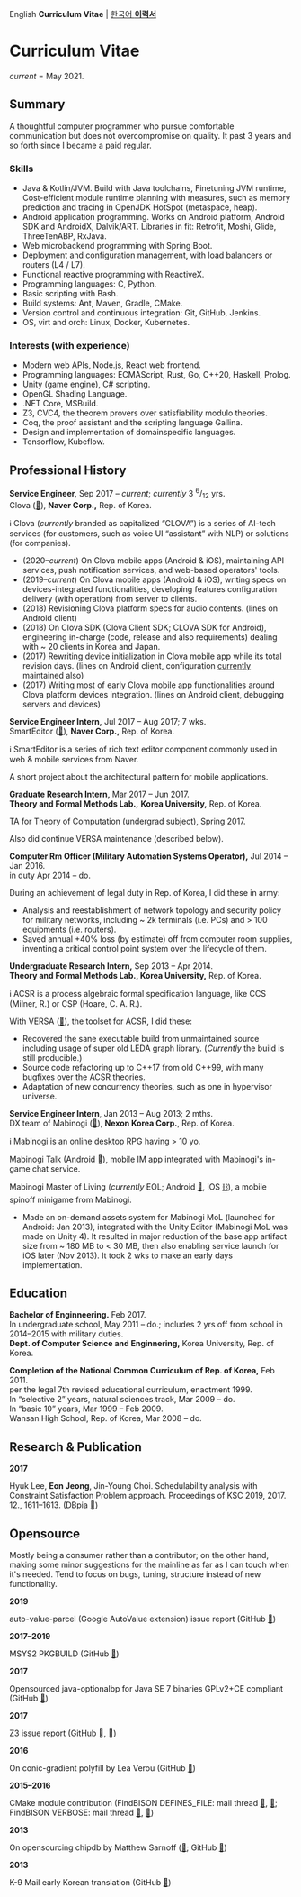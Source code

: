 English **Curriculum Vitae** | [한국어 **이력서**](/cv/ko-kr/)

# Curriculum Vitae

*current* = May 2021.

## Summary

A thoughtful computer programmer who pursue comfortable communication but does not overcompromise on quality. It past 3 years and so forth since I became a paid regular.

### Skills

- Java &amp; Kotlin/JVM. Build with Java toolchains, Finetuning JVM runtime, Cost-efficient module runtime planning with measures, such as memory prediction and tracing in OpenJDK HotSpot (metaspace, heap).
- Android application programming. Works on Android platform, Android SDK and AndroidX, Dalvik/ART. Libraries in fit: Retrofit, Moshi, Glide, ThreeTenABP, RxJava.
- Web microbackend programming with Spring Boot.
- Deployment and configuration management, with load balancers or routers (L4 / L7).
- Functional reactive programming with ReactiveX.
- Programming languages: C, Python.
- Basic scripting with Bash.
- Build systems: Ant, Maven, Gradle, CMake.
- Version control and continuous integration: Git, GitHub, Jenkins.
- OS, virt and orch: Linux, Docker, Kubernetes.

### Interests (with experience)

- Modern web APIs, Node.js, React web frontend.
- Programming languages: ECMAScript, Rust, Go, C++20, Haskell, Prolog.
- Unity (game engine), C# scripting.
- OpenGL Shading Language.
- .NET Core, MSBuild.
- Z3, CVC4, the theorem provers over satisfiability modulo theories.
- Coq, the proof assistant and the scripting language Gallina.
- Design and implementation of domainspecific languages.
- Tensorflow, Kubeflow.

## Professional History

**Service Engineer,** Sep 2017 – *current*; *currently* 3 <sup>6</sup>/<sub>12</sub> yrs.<br />
Clova ([🔗](<https://clova.ai/ko>)), **Naver Corp.,** Rep. of Korea.

ℹ️ Clova (*currently* branded as capitalized “CLOVA”) is a series of AI-tech services (for customers, such as voice UI “assistant” with NLP) or solutions (for companies).

- (2020–*current*) On Clova mobile apps (Android &amp; iOS), maintaining API services, push notification services, and web-based operators' tools.
- (2019–*current*) On Clova mobile apps (Android &amp; iOS), writing specs on devices-integrated functionalities, developing features configuration delivery (with operation) from server to clients.
- (2018) Revisioning Clova platform specs for audio contents. (lines on Android client)
- (2018) On Clova SDK (Clova Client SDK; CLOVA SDK for Android), engineering in-charge (code, release and also requirements) dealing with ~ 20 clients in Korea and Japan.
- (2017) Rewriting device initialization in Clova mobile app while its total revision days. (lines on Android client, configuration <u>currently</u> maintained also)
- (2017) Writing most of early Clova mobile app functionalities around Clova platform devices integration. (lines on Android client, debugging servers and devices)

**Service Engineer Intern,** Jul 2017 – Aug 2017; 7 wks.<br />
SmartEditor ([🔗](<https://smarteditor.naver.com/>)), **Naver Corp.,** Rep. of Korea.

ℹ️ SmartEditor is a series of rich text editor component commonly used in web &amp; mobile services from Naver.

A short project about the architectural pattern for mobile applications.

**Graduate Research Intern,** Mar 2017 – Jun 2017.<br />
**Theory and Formal Methods Lab.,** **Korea University,** Rep. of Korea.

TA for Theory of Computation (undergrad subject), Spring 2017.

Also did continue VERSA maintenance (described below).

**Computer Rm Officer (Military Automation Systems Operator),** Jul 2014 – Jan 2016.<br />
in duty Apr 2014 – do.

During an achievement of legal duty in Rep. of Korea, I did these in army:

- Analysis and reestablishment of network topology and security policy for military networks, including ~ 2k terminals (i.e. PCs) and &gt; 100 equipments (i.e. routers).
- Saved annual +40% loss (by estimate) off from computer room supplies, inventing a critical control point system over the lifecycle of them.

**Undergraduate Research Intern,** Sep 2013 – Apr 2014.<br />
**Theory and Formal Methods Lab., Korea University,** Rep. of Korea.

ℹ️ ACSR is a process algebraic formal specification language, like CCS (Milner, R.) or CSP (Hoare, C. A. R.).

With VERSA ([🔗](<https://www.cis.upenn.edu/~lee/duncan/versa.html>)), the toolset for ACSR, I did these:

- Recovered the sane executable build from unmaintained source including usage of super old LEDA graph library. (*Currently* the build is still producible.)
- Source code refactoring up to C++17 from old C++99, with many bugfixes over the ACSR theories.
- Adaptation of new concurrency theories, such as one in hypervisor universe.

**Service Engineer Intern**, Jan 2013 – Aug 2013; 2 mths.<br />
DX team of Mabinogi ([🔗](<http://mabinogi.nexon.com/>)), **Nexon Korea Corp.**, Rep. of Korea.

ℹ️ Mabinogi is an online desktop RPG having &gt; 10 yo.

Mabinogi Talk (Android [🔗](<https://play.google.com/store/apps/details?id=com.nexon.mabinogi.messenger>)), mobile IM app integrated with Mabinogi's in-game chat service.

Mabinogi Master of Living (*currently* EOL; Android [🔗](<https://play.google.com/store/apps/details?id=com.nexon.MasterOfLiving>), iOS [⛓️](<https://apps.apple.com/app/id668500500>)), a mobile spinoff minigame from Mabinogi.

- Made an on-demand assets system for Mabinogi MoL (launched for Android: Jan 2013), integrated with the Unity Editor (Mabinogi MoL was made on Unity 4). It resulted in major reduction of the base app artifact size from ~ 180 MB to &lt; 30 MB, then also enabling service launch for iOS later (Nov 2013). It took 2 wks to make an early days implementation.

## Education

**Bachelor of Enginneering.** Feb 2017.<br />
In undergraduate school, May 2011 – do.; includes 2 yrs off from school in 2014–2015 with military duties.<br />
**Dept. of Computer Science and Enginnering,** Korea University, Rep. of Korea.

**Completion of the National Common Curriculum of Rep. of Korea,** Feb 2011.<br />
per the legal 7th revised educational curriculum, enactment 1999.<br />
In “selective 2” years, natural sciences track, Mar 2009 – do.<br />
In “basic 10” years, Mar 1999 – Feb 2009.<br />
Wansan High School, Rep. of Korea, Mar 2008 – do.

## Research &amp; Publication

**2017**

Hyuk Lee, **Eon Jeong**, Jin-Young Choi. Schedulability analysis with Constraint Satisfaction Problem approach. Proceedings of KSC 2019, 2017. 12., 1611–1613. (DBpia [🔗](<https://www.dbpia.co.kr/journal/articleDetail?nodeId=NODE07322582>))

## Opensource

Mostly being a consumer rather than a contributor; on the other hand, making some minor suggestions for the mainline as far as I can touch when it's needed. Tend to focus on bugs, tuning, structure instead of new functionality.

**2019**

auto-value-parcel (Google AutoValue extension) issue report (GitHub [🔗](<https://github.com/rharter/auto-value-parcel/pull/140>))

**2017–2019**

MSYS2 PKGBUILD (GitHub [🔗](<https://github.com/msys2/MSYS2-packages/commits?author=eonj>))

**2017**

Opensourced java-optionalbp for Java SE 7 binaries GPLv2+CE compliant (GitHub [🔗](<https://github.com/naver/java-optionalbp>))

**2017**

Z3 issue report (GitHub [🔗](<https://github.com/Z3Prover/z3/pull/908>), [🔗](<https://github.com/Z3Prover/z3/pull/969>))

**2016**

On conic-gradient polyfill by Lea Verou (GitHub [🔗](<https://github.com/LeaVerou/conic-gradient/issues/20>))

**2015–2016**

CMake module contribution (FindBISON DEFINES_FILE: mail thread [🔗](<https://cmake.org/pipermail/cmake-developers/2015-May/025342.html>), [🔗](<https://cmake.org/pipermail/cmake-developers/2015-June/025367.html>); FindBISON VERBOSE: mail thread [🔗](<https://cmake.org/pipermail/cmake-developers/2015-June/025494.html>), [🔗](<https://cmake.org/pipermail/cmake-developers/2016-July/029010.html>))

**2013**

On opensourcing chipdb by Matthew Sarnoff ([🔗](<http://www.msarnoff.org/chipdb/>); GitHub [🔗](<https://github.com/74hc595/chipdb>))

**2013**

K-9 Mail early Korean translation (GitHub [🔗](<https://github.com/k9mail/k-9/commits?author=eonj>))

